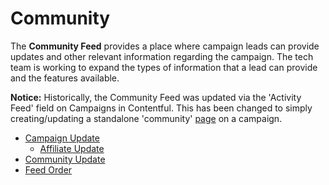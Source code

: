# Community

The **Community Feed** provides a place where campaign leads can provide updates and other relevant information regarding the campaign. The tech team is working to expand the types of information that a lead can provide and the features available.

**Notice:**
Historically, the Community Feed was updated via the 'Activity Feed' field on Campaigns in Contentful. This has been changed to simply creating/updating a standalone 'community' [page](../pages/README.md) on a campaign.

* [Campaign Update](campaign-update.md)
  * [Affiliate Update](campaign-update.md#affiliate-update)
* [Community Update](community-update.md)
* [Feed Order](feed-order.md)

